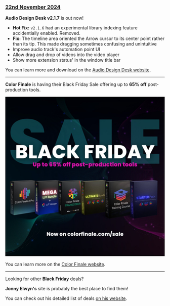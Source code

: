 ### [22nd November 2024](/news/20241122)

**Audio Design Desk v2.1.7** is out now!

- **Hot Fix:** `v2.1.6` had an experimental library indexing feature accidentially enabled. Removed.
- **Fix:** The timeline area oriented the Arrow cursor to its center point rather than its tip. This made dragging sometimes confusing and unintuitive
- Improve audio track's automation point UI
- Allow drag and drop of videos into the video player
- Show more extension status' in the window title bar

You can learn more and download on the [Audio Design Desk website](https://add.app).

---

**Color Finale** is having their Black Friday Sale offering up to **65% off** post-production tools.

![](/static/colorfinale-black-friday-2024.jpeg)

You can learn more on the [Color Finale website](https://colorfinale.com/sale).

---

Looking for other **Black Friday** deals?

**Jonny Elwyn's** site is probably the best place to find them!

You can check out his detailed list of deals [on his website](https://jonnyelwyn.co.uk/film-and-video-editing/the-best-black-friday-post-production-deals-2024/).